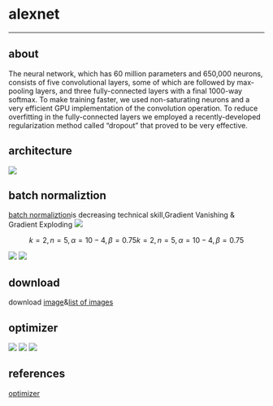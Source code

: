 # alexnet
___
## about
The neural network, which has 60 million parameters and 650,000 neurons, consists
of five convolutional layers, some of which are followed by max-pooling layers,
and three fully-connected layers with a final 1000-way softmax. To make training
faster, we used non-saturating neurons and a very efficient GPU implementation
of the convolution operation. To reduce overfitting in the fully-connected
layers we employed a recently-developed regularization method called “dropout”
that proved to be very effective.
## architecture
![](https://kratzert.github.io/images/finetune_alexnet/alexnet.png)

## batch normaliztion

[batch normaliztion](https://arxiv.org/abs/1502.03167)is decreasing technical skill,Gradient Vanishing & Gradient Exploding
![](http://nmhkahn.github.io/assets/Casestudy-CNN/alex-norm1.png)


 $${k=2,n=5,α=10−4,β=0.75k=2,n=5,α=10−4,β=0.75}$$

 ![](https://shuuki4.files.wordpress.com/2016/01/bn1.png)
 ![](https://shuuki4.files.wordpress.com/2016/01/bn2.png)
## download
download [image](http://www.image-net.org/challenges/LSVRC/2010/download-all-nonpub)&[list of images](http://www.image-net.org/download-imageurls)

## optimizer
![](http://i.imgur.com/2dKCQHh.gif?1)
![](http://i.imgur.com/pD0hWu5.gif?1)
![](http://i.imgur.com/NKsFHJb.gif?1)


## references

[optimizer](http://ruder.io/optimizing-gradient-descent/)
